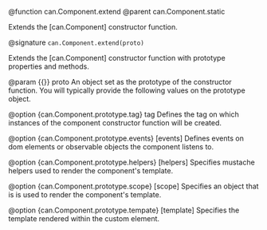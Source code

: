 @function can.Component.extend
@parent can.Component.static

Extends the [can.Component] constructor function.

@signature `can.Component.extend(proto)`

Extends the [can.Component] constructor function with prototype 
properties and methods.

@param {{}} proto An object set as the prototype of the 
constructor function. You will typically provide the following values
on the prototype object.

@option {can.Component.prototype.tag} tag Defines the
tag on which instances of the component constructor function will be
created.

@option {can.Component.prototype.events} [events] Defines events on
dom elements or observable objects the component listens to.


@option {can.Component.prototype.helpers} [helpers] Specifies mustache helpers
used to render the component's template.

@option {can.Component.prototype.scope} [scope] Specifies an object
that is is used to render the component's template.

@option {can.Component.prototype.tempate} [template] Specifies the template
rendered within the custom element.